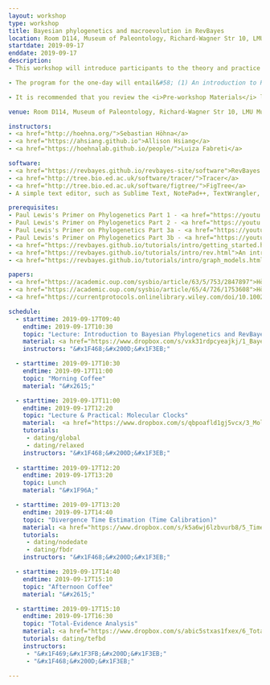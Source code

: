 ```yaml
---
layout: workshop
type: workshop
title: Bayesian phylogenetics and macroevolution in RevBayes
location: Room D114, Museum of Paleontology, Richard-Wagner Str 10, LMU Munich, Germany
startdate: 2019-09-17
enddate: 2019-09-17
description: 
- This workshop will introduce participants to the theory and practice of phylogenetic inference methods for macroevolution using RevBayes. The one-day course is part of the "German Paleontological Society Meeting 2019". 

- The program for the one-day will entail&#58; (1) An introduction to RevBayes, MCMC, and basic tree inference; (2) Estimating divergence times using molecular clocks; (3) Combining data from fossil and ling taxa. A detailed schedule is given below. 

- It is recommended that you review the <i>Pre-workshop Materials</i> listed below if you do not already have a strong understanding of likelihood-based phylogenetics, probability, and Bayesian inference. These video lectures are by <a href="https://phylogeny.uconn.edu/">Paul Lewis</a> and provide a clear overview of these topics. Additionally, a list of papers describing RevBayes and graphical models is provided as suggested background reading.

venue: Room D114, Museum of Paleontology, Richard-Wagner Str 10, LMU Munich, Germany

instructors:
- <a href="http://hoehna.org/">Sebastian Höhna</a>
- <a href="https://ahsiang.github.io">Allison Hsiang</a>
- <a href="https://hoehnalab.github.io/people/">Luiza Fabreti</a>

software:
- <a href="https://revbayes.github.io/revbayes-site/software">RevBayes v1.0.11</a> 
- <a href="http://tree.bio.ed.ac.uk/software/tracer/">Tracer</a>
- <a href="http://tree.bio.ed.ac.uk/software/figtree/">FigTree</a>
- A simple text editor, such as Sublime Text, NotePad++, TextWrangler, BBEdit, vim, or emacs 

prerequisites:
- Paul Lewis's Primer on Phylogenetics Part 1 - <a href="https://youtu.be/1r4z0YJq580">Trees & Likelihood</a>
- Paul Lewis's Primer on Phylogenetics Part 2 - <a href="https://youtu.be/UsLeY0wZr4Y">Substitution Models</a>
- Paul Lewis's Primer on Phylogenetics Part 3a - <a href="https://youtu.be/4PWlnNsfz90">Bayesian Statistics & MCMC</a>
- Paul Lewis's Primer on Phylogenetics Part 3b - <a href="https://youtu.be/TLtOS--YwkU">Bayesian Phylogenetics</a>
- <a href="https://revbayes.github.io/tutorials/intro/getting_started.html">Getting started with <b><i>RevBayes</i></b>.</a>
- <a href="https://revbayes.github.io/tutorials/intro/rev.html">An introductory tutorial to <b>RevBayes and the RevLanguage</b>.</a>
- <a href="https://revbayes.github.io/tutorials/intro/graph_models.html">An introductory tutorial to <b>graphical models</b>.</a>

papers:
- <a href="https://academic.oup.com/sysbio/article/63/5/753/2847897">Höhna et al. (2014). Probabilistic Graphical Model Representation in Phylogenetics.</a>
- <a href="https://academic.oup.com/sysbio/article/65/4/726/1753608">Höhna et al. (2016). RevBayes&#58; Bayesian Phylogenetic Inference Using Graphical Models and an Interactive Model-Specification Language.</a>
- <a href="https://currentprotocols.onlinelibrary.wiley.com/doi/10.1002/cpbi.22">Höhna et al. (2017). Phylogenetic Inference Using RevBayes.</a>

schedule:
  - starttime: 2019-09-17T09:40
    endtime: 2019-09-17T10:30
    topic: "Lecture: Introduction to Bayesian Phylogenetics and RevBayes"
    material: <a href="https://www.dropbox.com/s/vxk31rdpcyeajkj/1_Bayesian_inference.pdf?dl=0">Lecture slides 1</a> and <a href="https://www.dropbox.com/s/p76sdchegs5taxa/2_RevBayes.pdf?dl=0">Lecture slides 2</a>
    instructors: "&#x1F468;&#x200D;&#x1F3EB;"

  - starttime: 2019-09-17T10:30
    endtime: 2019-09-17T11:00
    topic: "Morning Coffee"
    material: "&#x2615;"

  - starttime: 2019-09-17T11:00
    endtime: 2019-09-17T12:20
    topic: "Lecture & Practical: Molecular Clocks"
    material:  <a href="https://www.dropbox.com/s/qbpoafld1gj5vcx/3_Molecular_Evolution.pdf?dl=0">Lecture slides 3</a> and <a href="https://www.dropbox.com/s/4s1rmkk47vqfl09/4_Clocks.pdf?dl=0">Lecture slides 4</a>
    tutorials: 
     - dating/global
     - dating/relaxed
    instructors: "&#x1F468;&#x200D;&#x1F3EB;"
    
  - starttime: 2019-09-17T12:20
    endtime: 2019-09-17T13:20
    topic: Lunch
    material: "&#x1F96A;"

  - starttime: 2019-09-17T13:20
    endtime: 2019-09-17T14:40
    topic: "Divergence Time Estimation (Time Calibration)"
    material: <a href="https://www.dropbox.com/s/k5a6wj6lzbvurb8/5_Time_Calibration.pdf?dl=0">Lecture slides 5</a>
    tutorials: 
     - dating/nodedate
     - dating/fbdr
    instructors: "&#x1F468;&#x200D;&#x1F3EB;"

  - starttime: 2019-09-17T14:40
    endtime: 2019-09-17T15:10
    topic: "Afternoon Coffee"
    material: "&#x2615;"

  - starttime: 2019-09-17T15:10
    endtime: 2019-09-17T16:30
    topic: "Total-Evidence Analysis"
    material: <a href="https://www.dropbox.com/s/abic5stxas1fxex/6_Total_evidence_dating.pdf?dl=0">Lecture slides 6</a>
    tutorials: dating/tefbd
    instructors: 
     - "&#x1F469;&#x1F3FB;&#x200D;&#x1F3EB;"
     - "&#x1F468;&#x200D;&#x1F3EB;"

---
```


